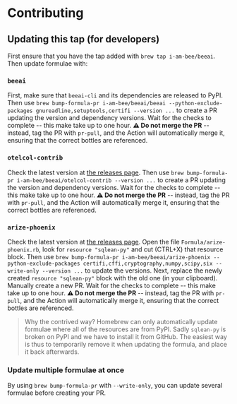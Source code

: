# Contributing

## Updating this tap (for developers)

First ensure that you have the tap added with `brew tap i-am-bee/beeai`. Then update formulae with:

### `beeai`

First, make sure that `beeai-cli` and its dependencies are released to PyPI. Then use `brew bump-formula-pr i-am-bee/beeai/beeai --python-exclude-packages gnureadline,setuptools,certifi --version ...` to create a PR updating the version and dependency versions. Wait for the checks to complete -- this make take up to one hour. **⚠️ Do not merge the PR** -- instead, tag the PR with `pr-pull`, and the Action will automatically merge it, ensuring that the correct bottles are referenced.

### `otelcol-contrib`

Check the latest version at [the releases page](https://github.com/open-telemetry/opentelemetry-collector-releases/releases). Then use `brew bump-formula-pr i-am-bee/beeai/otelcol-contrib --version ...` to create a PR updating the version and dependency versions. Wait for the checks to complete -- this make take up to one hour. **⚠️ Do not merge the PR** -- instead, tag the PR with `pr-pull`, and the Action will automatically merge it, ensuring that the correct bottles are referenced.

### `arize-phoenix`

Check the latest version at [the releases page](https://github.com/Arize-ai/phoenix/releases). Open the file `Formula/arize-phoenix.rb`, look for `resource "sqlean-py"` and cut (CTRL+X) that resource block. Then use `brew bump-formula-pr i-am-bee/beeai/arize-phoenix --python-exclude-packages certifi,cffi,cryptography,numpy,scipy,six --write-only --version ...` to update the versions. Next, replace the newly created `resource "sqlean-py"` block with the old one (in your clipboard). Manually create a new PR. Wait for the checks to complete -- this make take up to one hour. **⚠️ Do not merge the PR** -- instead, tag the PR with `pr-pull`, and the Action will automatically merge it, ensuring that the correct bottles are referenced.

> Why the contrived way? Homebrew can only automatically update formulae where all of the resources are from PyPI. Sadly `sqlean-py` is broken on PyPI and we have to install it from GitHub. The easiest way is thus to temporarily remove it when updating the formula, and place it back afterwards.

### Update multiple formulae at once

By using `brew bump-formula-pr` with `--write-only`, you can update several formulae before creating your PR.
